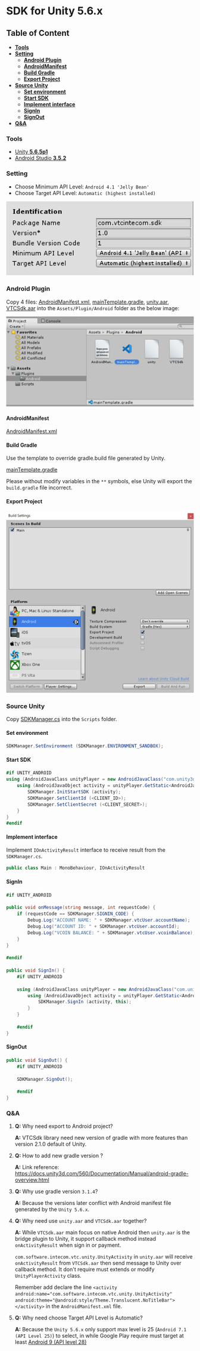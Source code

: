 # **SDK for Unity 5.6.x**

## **Table of Content**
* [**Tools**](#Tools)
* [**Setting**](#Setting)
    * [**Android Plugin**](#Android-Plugin)
    * [**AndroidManifest**](#AndroidManifest)
    * [**Build Gradle**](#Build-Gradle)
    * [**Export Project**](#Export-Project)
* [**Source Unity**](#Source-Unity)
    * [**Set environment**](#Set-environment)
    * [**Start SDK**](#Start-SDK)
    * [**Implement interface**](#Implement-interface)
    * [**SignIn**](#SignIn)
    * [**SignOut**](#SignOut)
* [**Q&A**](#Q&A)

### **Tools**

* [Unity **5.6.5p1**](https://unity3d.com/unity/qa/patch-releases/5.6.5p1)
* [Android Studio **3.5.2**](https://developer.android.com/studio)

### **Setting**

* Choose Minimum API Level: `Android 4.1 'Jelly Bean'`
* Choose Target API Level: `Automatic (highest installed)`

![](Identification.png)

### **Android Plugin**

Copy 4 files: [AndroidManifest.xml](./sdkdemo/Assets/Plugins/Android/AndroidManifest.xml), [mainTemplate.gradle](./sdkdemo/Assets/Plugins/Android/mainTemplate.gradle), [unity.aar](./sdkdemo/Assets/Plugins/Android/unity.aar), [VTCSdk.aar](./sdkdemo/Assets/Plugins/Android/VTCSdk.aar) into the `Assets/Plugin/Android` folder as the below image:

![](./plugin-android.png)

#### **AndroidManifest**

[AndroidManifest.xml](./sdkdemo/Assets/Plugins/Android/AndroidManifest.xml)

#### **Build Gradle**

Use the template to override gradle.build file generated by Unity.

[mainTemplate.gradle](./sdkdemo/Assets/Plugins/Android/mainTemplate.gradle)

Please without modify variables in the `**` symbols, else Unity will export the `build.gradle` file incorrect.

#### **Export Project**

![](./gradle.png)

### **Source Unity**

Copy [SDKManager.cs](./sdkdemo/Assets/Scripts/SDKManager.cs) into the `Scripts` folder.

#### **Set environment**
```cs
SDKManager.SetEnvironment (SDKManager.ENVIRONMENT_SANDBOX);
```

#### **Start SDK**
```cs
#if UNITY_ANDROID
using (AndroidJavaClass unityPlayer = new AndroidJavaClass("com.unity3d.player.UnityPlayer")) {
    using (AndroidJavaObject activity = unityPlayer.GetStatic<AndroidJavaObject>("currentActivity")) {
        SDKManager.InitStartSDK (activity);
        SDKManager.SetClientId (<CLIENT_ID>);
        SDKManager.SetClientSecret (<CLIENT_SECRET>);
    }
}
#endif
```

#### **Implement interface**

Implement `IOnActivityResult` interface to receive result from the `SDKManager.cs`.

```csharp
public class Main : MonoBehaviour, IOnActivityResult
```

#### **SignIn**
```csharp
#if UNITY_ANDROID

public void onMessage(string message, int requestCode) {
    if (requestCode == SDKManager.SIGNIN_CODE) {
        Debug.Log("ACCOUNT NAME: " + SDKManager.vtcUser.accountName);
        Debug.Log("ACCOUNT ID: " + SDKManager.vtcUser.accountId);
        Debug.Log("VCOIN BALANCE: " + SDKManager.vtcUser.vcoinBalance);
    }
}

#endif

public void SignIn() {
    #if UNITY_ANDROID

    using (AndroidJavaClass unityPlayer = new AndroidJavaClass("com.unity3d.player.UnityPlayer")) {
        using (AndroidJavaObject activity = unityPlayer.GetStatic<AndroidJavaObject>("currentActivity")) {
            SDKManager.SignIn (activity, this);
        }
    }

    #endif
}
```

#### **SignOut**

```csharp
public void SignOut() {
    #if UNITY_ANDROID
    
    SDKManager.SignOut();		
    
    #endif
}
```

### **Q&A**

1. **Q:** Why need export to Android project?

    **A:** VTCSdk library need new version of gradle with more features than version 2.1.0 default of Unity.

2. **Q:** How to add new gradle version ?
    
    **A:** Link reference: https://docs.unity3d.com/560/Documentation/Manual/android-gradle-overview.html

3. **Q:** Why use gradle version `3.1.4`?
    
    **A:** Because the versions later conflict with Android manifest file generated by the `Unity 5.6.x`.

4. **Q:** Why need use `unity.aar` and `VTCSdk.aar` together?
    
    **A:** While `VTCSdk.aar` main focus on native Android then `unity.aar` is the bridge plugin to Unity, it support callback method instead `onActivityResult` when sign in or payment.
    
    `com.software.intecom.vtc.unity.UnityActivity` in `unity.aar` will receive `onActivityResult` from `VTCSdk.aar` then send message to Unity over callback method. It don't require must extends or modify `UnityPlayerActivity` class.

    Remember add declare the line `<activity android:name="com.software.intecom.vtc.unity.UnityActivity" android:theme="@android:style/Theme.Translucent.NoTitleBar"></activity>` in the `AndroidManifest.xml` file.

5. **Q:** Why need choose Target API Level is Automatic?

    **A:** Because the `Unity 5.6.x` only support max level is 25 (`Android 7.1 (API Level 25)`) to select, in while Google Play require must target at least [Android 9 (API level 28)](https://developer.android.com/distribute/best-practices/develop/target-sdk)
